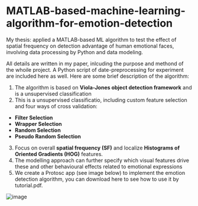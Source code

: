 # MATLAB-based-machine-learning-algorithm-for-emotion-detection
My thesis: applied a MATLAB-based ML algorithm to test the effect of spatial frequency on detection advantage of human emotional faces, involving data processing by Python and data modeling.

All details are written in my paper, inlcuding the purpose and methond of the whoile project. A Python script of date-preprocessing for experiment are included here as well. Here are some brief description of the algorithm:
1) The algorithm is based on **Viola-Jones object detection framework** and is a unsupervised classification
2) This is a unsupervised classificatio, including custom feature selection and four ways of cross validation: <br>
  - **Filter Selection**<br>
  - **Wrapper Selection**<br>
  - **Random Selection**<br>
  - **Pseudo Random Selection**<br>
3) Focus on overall **spatial frequency (SF)** and localize **Histograms of Oriented Gradients (HOG)** features. 
4) The modelling approach can further specify which visual features drive these and other behavioural effects related to emotional expressions
5) We create a Protosc app (see image below) to implement the emotion detection algorithm, you can download here to see how to use it by tutorial.pdf.

![image](https://user-images.githubusercontent.com/52540973/198295692-48d55c6f-93cb-4eaf-903c-15bf2ee87a84.png)


